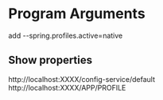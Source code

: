 # Program Arguments
add --spring.profiles.active=native

## Show properties
http://localhost:XXXX/config-service/default
http://localhost:XXXX/APP/PROFILE